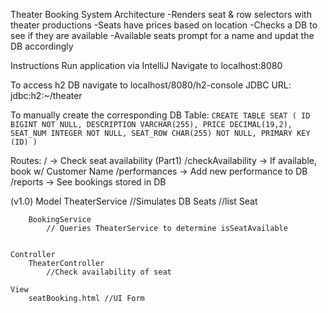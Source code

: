 Theater Booking System Architecture 
-Renders seat & row selectors with theater productions
-Seats have prices based on location
-Checks a DB to see if they are available
-Available seats prompt for a name and updat the DB accordingly

Instructions
    Run application via IntelliJ
    Navigate to localhost:8080

To access h2 DB navigate to localhost/8080/h2-console
    JDBC URL: jdbc:h2:~/theater

To manually create the corresponding DB Table:
    `CREATE TABLE SEAT (
        ID BIGINT NOT NULL,
        DESCRIPTION VARCHAR(255),
        PRICE DECIMAL(19,2),
        SEAT_NUM INTEGER NOT NULL,
        SEAT_ROW CHAR(255) NOT NULL,
        PRIMARY KEY (ID)
    )`

Routes:
    / -> Check seat availability (Part1)
    /checkAvailability -> If available, book w/ Customer Name
    /performances -> Add new performance to DB
    /reports -> See bookings stored in DB

(v1.0)
    Model
        TheaterService //Simulates DB
            Seats //list
                Seat

        BookingService
            // Queries TheaterService to determine isSeatAvailable


    Controller
        TheaterController
            //Check availability of seat

    View
        seatBooking.html //UI Form


